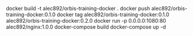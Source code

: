 docker build -t alec892/orbis-training-docker .
docker push alec892/orbis-training-docker:0.1.0
docker tag alec892/orbis-training-docker:0.1.0 alec892/orbis-training-docker:0.2.0
docker run -p 0.0.0.0:1080:80 alec892/nginx:1.0.0
docker-compose build 
docker-compose up -d
